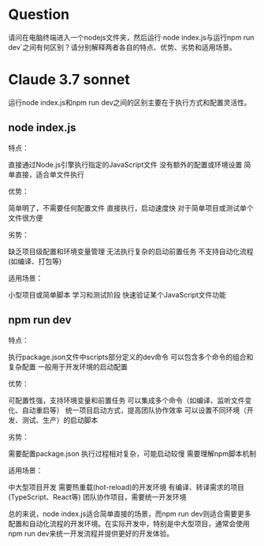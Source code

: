 # Question

请问在电脑终端进入一个nodejs文件夹，然后运行·node index.js与运行npm run dev`之间有何区别？请分别解释两者各自的特点、优势、劣势和适用场景。

# Claude 3.7 sonnet

运行node index.js和npm run dev之间的区别主要在于执行方式和配置灵活性。
## node index.js
特点：

直接通过Node.js引擎执行指定的JavaScript文件
没有额外的配置或环境设置
简单直接，适合单文件执行

优势：

简单明了，不需要任何配置文件
直接执行，启动速度快
对于简单项目或测试单个文件很方便

劣势：

缺乏项目级配置和环境变量管理
无法执行复杂的启动前置任务
不支持自动化流程(如编译、打包等)

适用场景：

小型项目或简单脚本
学习和测试阶段
快速验证某个JavaScript文件功能

## npm run dev
特点：

执行package.json文件中scripts部分定义的dev命令
可以包含多个命令的组合和复杂配置
一般用于开发环境的启动配置

优势：

可配置性强，支持环境变量和前置任务
可以集成多个命令（如编译、监听文件变化、自动重启等）
统一项目启动方式，提高团队协作效率
可以设置不同环境（开发、测试、生产）的启动脚本

劣势：

需要配置package.json
执行过程相对复杂，可能启动较慢
需要理解npm脚本机制

适用场景：

中大型项目开发
需要热重载(hot-reload)的开发环境
有编译、转译需求的项目(TypeScript、React等)
团队协作项目，需要统一开发环境

总的来说，node index.js适合简单直接的场景，而npm run dev则适合需要更多配置和自动化流程的开发环境。在实际开发中，特别是中大型项目，通常会使用npm run dev来统一开发流程并提供更好的开发体验。